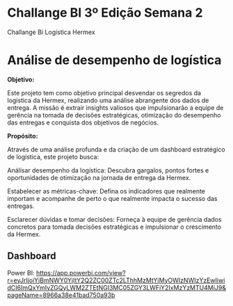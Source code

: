 # Challange BI 3º Edição Semana 2
Challange Bi Logística Hermex

# Análise de desempenho de logística

**Objetivo:**

Este projeto tem como objetivo principal desvendar os segredos da logística da Hermex, realizando uma análise abrangente dos dados de entrega. A missão é extrair insights valiosos que impulsionarão a equipe de gerência na tomada de decisões estratégicas, otimização do desempenho das entregas e conquista dos objetivos de negócios.

**Propósito:**

Através de uma análise profunda e da criação de um dashboard estratégico de logística, este projeto busca:

Análisar desempenho da logística: Descubra gargalos, pontos fortes e oportunidades de otimização na jornada de entrega da Hermex.

Estabelecer as métricas-chave: Defina os indicadores que realmente importam e acompanhe de perto o que realmente impacta o sucesso das entregas.

Esclarecer dúvidas e tomar decisões: Forneça à equipe de gerência dados concretos para tomada decisões estratégicas e impulsionar o crescimento da Hermex.


## Dashboard
Power BI: https://app.powerbi.com/view?r=eyJrIjoiYjBmNWY0YjItY2Q2ZC00ZTc2LThhMzMtYjMyOWIzNWIzYzEwIiwidCI6ImQxYmIyZGQyLWM2ZTEtNGI3MC05ZGY3LWFiY2IxMzYzMTU4MiJ9&pageName=8966a38e41bad750a93b
